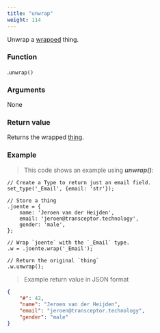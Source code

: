 ```yaml
---
title: "unwrap"
weight: 114
---
```


Unwrap a [wrapped](../) thing.

### Function

*<Type>*.`unwrap()`

### Arguments

None

### Return value

Returns the wrapped [thing](../../thing).

### Example

> This code shows an example using ***unwrap()***:

```thingsdb,should_pass
// Create a Type to return just an email field.
set_type('_Email', {email: 'str'});

// Store a thing
.joente = {
    name: 'Jeroen van der Heijden',
    email: 'jeroen@transceptor.technology',
    gender: 'male',
};

// Wrap `joente` with the `_Email` type.
.w = .joente.wrap('_Email');

// Return the original `thing`
.w.unwrap();
```

> Example return value in JSON format

```json
{
    "#": 42,
    "name": "Jeroen van der Heijden",
    "email": "jeroen@transceptor.technology",
    "gender": "male"
}
```
